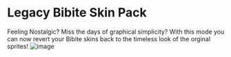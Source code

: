 # Legacy Bibite Skin Pack
Feeling Nostalgic? Miss the days of graphical simplicity? With this mode you can now revert your Bibite skins back to the timeless look of the orginal sprites!
![image](https://user-images.githubusercontent.com/12953812/164279167-066bd39c-92dd-4ae8-a404-b3b7dc457759.png)



